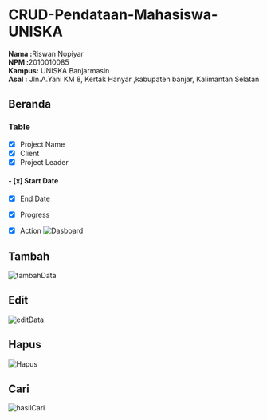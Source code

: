 # CRUD-Pendataan-Mahasiswa-UNISKA<br>
<b>Nama  :</b>Riswan Nopiyar<br>
<b>NPM   :</b>2010010085<br>
<b>Kampus:</b> UNISKA Banjarmasin<br>
<b>Asal  :</b> Jln.A.Yani KM 8, Kertak Hanyar ,kabupaten banjar, Kalimantan Selatan<br>


## Beranda
### Table
- [x] Project Name
- [x] Client
- [x] Project Leader
#### - [x] Start Date
- [x] End Date
- [x] Progress
- [x] Action
![Dasboard](https://user-images.githubusercontent.com/103617674/215237643-4bd74e0f-0c4b-4362-b011-42de821df705.png)



## Tambah

![tambahData](https://user-images.githubusercontent.com/103617674/215237768-e3283ff1-c116-44a1-a4e7-ee2f228664af.png)





## Edit

![editData](https://user-images.githubusercontent.com/103617674/215237925-77f28bdc-db9e-499d-8778-a0a01bc44b93.png)





## Hapus

![Hapus](https://user-images.githubusercontent.com/103617674/215237951-20939b90-3f8d-4b11-9fdf-c5680eaf391b.png)





## Cari

![hasilCari](https://user-images.githubusercontent.com/103617674/215237958-b2f35c9d-fc5a-4168-a0c9-2212b15ac67c.png)


